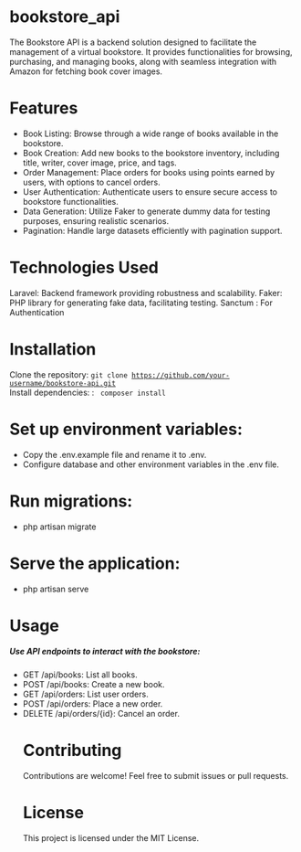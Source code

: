 # bookstore_api


The Bookstore API is a backend solution designed to facilitate the management of a virtual bookstore. It provides functionalities for browsing, purchasing, and managing books, along with seamless integration with Amazon for fetching book cover images.
# Features

<ul>
        <li> Book Listing: Browse through a wide range of books available in the bookstore.  </li>
        <li> Book Creation: Add new books to the bookstore inventory, including title, writer, cover image, price, and tags. </li>
        <li> Order Management: Place orders for books using points earned by users, with options to cancel orders. </li>
        <li> User Authentication: Authenticate users to ensure secure access to bookstore functionalities. </li>
        <li> Data Generation: Utilize Faker to generate dummy data for testing purposes, ensuring realistic scenarios. </li>
        <li> Pagination: Handle large datasets efficiently with pagination support. </li>
</ul>

# Technologies Used
Laravel: Backend framework providing robustness and scalability.
Faker: PHP library for generating fake data, facilitating testing.
Sanctum : For Authentication

# Installation
Clone the repository: <code>git clone https://github.com/your-username/bookstore-api.git </code>
Install dependencies: : <code> composer install </code>

# Set up environment variables:
<ul>
        <li>Copy the .env.example file and rename it to .env.</li>
        <li>Configure database and other environment variables in the .env file.</li>
</ul>

# Run migrations:
<ul>
        <li>php artisan migrate </li>
</ul>

# Serve the application:
<ul>
        <li>php artisan serve </li>
</ul>

# Usage

<h5>Use API endpoints to interact with the bookstore:</h5>
<ul>
        <li> GET /api/books: List all books. </li>
        <li> POST /api/books: Create a new book. </li>
        <li> GET /api/orders: List user orders. </li>
        <li> POST /api/orders: Place a new order. </li>
        <li> DELETE /api/orders/{id}: Cancel an order. </li
</ul>

# Contributing
Contributions are welcome! Feel free to submit issues or pull requests.

# License
This project is licensed under the MIT License.
